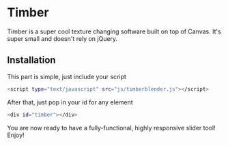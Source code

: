 Timber
=========

Timber is a super cool texture changing software built on top of Canvas. It's super small and doesn't rely on jQuery.


Installation
--------------
This part is simple, just include your script
```sh
<script type="text/javascript" src="js/timberblender.js"></script>
```
After that, just pop in your id for any element
```sh
<div id="timber"></div>
```
You are now ready to have a fully-functional, highly responsive slider tool! Enjoy!
